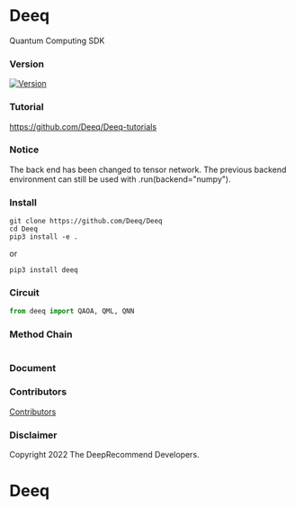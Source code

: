 # Deeq

Quantum Computing SDK

### Version

[![Version](https://badge.fury.io/py/deeq.svg)](https://badge.fury.io/py/deeq)

### Tutorial

https://github.com/Deeq/Deeq-tutorials

### Notice

The back end has been changed to tensor network. The previous backend environment can still be used with .run(backend="numpy").

### Install

```
git clone https://github.com/Deeq/Deeq
cd Deeq
pip3 install -e .
```

or

```
pip3 install deeq
```

### Circuit

```python
from deeq import QAOA, QML, QNN
```

### Method Chain

```python
```

### Document


### Contributors

[Contributors](https://github.com/deep-recommend)

### Disclaimer

Copyright 2022 The DeepRecommend Developers.

# Deeq
